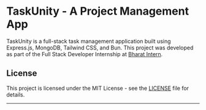 # TaskUnity - A Project Management App

TaskUnity is a full-stack task management application built using Express.js, MongoDB, Tailwind CSS, and Bun. This project was developed as part of the Full Stack Developer Internship at [Bharat Intern](https://www.linkedin.com/company/bharat-intern/). 

## License

This project is licensed under the MIT License - see the [LICENSE](LICENSE) file for details.

---

